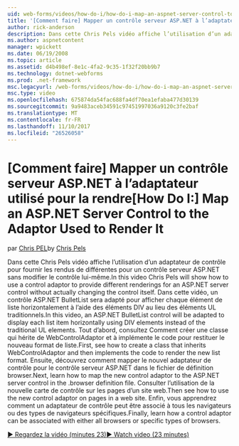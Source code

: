 ```yaml
---
uid: web-forms/videos/how-do-i/how-do-i-map-an-aspnet-server-control-to-the-adaptor-used-to-render-it
title: '[Comment faire] Mapper un contrôle serveur ASP.NET à l’adaptateur utilisé pour la rendre | Documents Microsoft'
author: rick-anderson
description: Dans cette Chris Pels vidéo affiche l’utilisation d’un adaptateur de contrôle pour fournir les rendus de différentes pour un contrôle serveur ASP.NET sans modifier le c...
ms.author: aspnetcontent
manager: wpickett
ms.date: 06/19/2008
ms.topic: article
ms.assetid: d4b498ef-8e1c-4fa2-9c35-1f32f20bb9b7
ms.technology: dotnet-webforms
ms.prod: .net-framework
msc.legacyurl: /web-forms/videos/how-do-i/how-do-i-map-an-aspnet-server-control-to-the-adaptor-used-to-render-it
msc.type: video
ms.openlocfilehash: 675874da54fac688fa4df70ea1efaba477d30139
ms.sourcegitcommit: 9a9483aceb34591c97451997036a9120c3fe2baf
ms.translationtype: MT
ms.contentlocale: fr-FR
ms.lasthandoff: 11/10/2017
ms.locfileid: "26526058"
---
```

<a name="how-do-i-map-an-aspnet-server-control-to-the-adaptor-used-to-render-it"></a><span data-ttu-id="a06d0-103">[Comment faire] Mapper un contrôle serveur ASP.NET à l’adaptateur utilisé pour la rendre</span><span class="sxs-lookup"><span data-stu-id="a06d0-103">[How Do I:] Map an ASP.NET Server Control to the Adaptor Used to Render It</span></span>
====================
<span data-ttu-id="a06d0-104">par [Chris PEL](https://twitter.com/chrispels)</span><span class="sxs-lookup"><span data-stu-id="a06d0-104">by [Chris Pels](https://twitter.com/chrispels)</span></span>

<span data-ttu-id="a06d0-105">Dans cette Chris Pels vidéo affiche l’utilisation d’un adaptateur de contrôle pour fournir les rendus de différentes pour un contrôle serveur ASP.NET sans modifier le contrôle lui-même.</span><span class="sxs-lookup"><span data-stu-id="a06d0-105">In this video Chris Pels will show how to use a control adaptor to provide different renderings for an ASP.NET server control without actually changing the control itself.</span></span> <span data-ttu-id="a06d0-106">Dans cette vidéo, un contrôle ASP.NET BulletList sera adapté pour afficher chaque élément de liste horizontalement à l’aide des éléments DIV au lieu des éléments UL traditionnels.</span><span class="sxs-lookup"><span data-stu-id="a06d0-106">In this video, an ASP.NET BulletList control will be adapted to display each list item horizontally using DIV elements instead of the traditional UL elements.</span></span> <span data-ttu-id="a06d0-107">Tout d’abord, consultez Comment créer une classe qui hérite de WebControlAdaptor et à implémente le code pour restituer le nouveau format de liste.</span><span class="sxs-lookup"><span data-stu-id="a06d0-107">First, see how to create a class that inherits WebControlAdaptor and then implements the code to render the new list format.</span></span> <span data-ttu-id="a06d0-108">Ensuite, découvrez comment mapper le nouvel adaptateur de contrôle pour le contrôle serveur ASP.NET dans le fichier de définition browser.</span><span class="sxs-lookup"><span data-stu-id="a06d0-108">Next, learn how to map the new control adaptor to the ASP.NET server control in the .browser definition file.</span></span> <span data-ttu-id="a06d0-109">Consulter l’utilisation de la nouvelle carte de contrôle sur les pages d’un site web.</span><span class="sxs-lookup"><span data-stu-id="a06d0-109">Then see how to use the new control adaptor on pages in a web site.</span></span> <span data-ttu-id="a06d0-110">Enfin, vous apprendrez comment un adaptateur de contrôle peut être associé à tous les navigateurs ou des types de navigateurs spécifiques.</span><span class="sxs-lookup"><span data-stu-id="a06d0-110">Finally, learn how a control adaptor can be associated with either all browsers or specific types of browsers.</span></span>

[<span data-ttu-id="a06d0-111">&#9654; Regardez la vidéo (minutes 23)</span><span class="sxs-lookup"><span data-stu-id="a06d0-111">&#9654; Watch video (23 minutes)</span></span>](https://channel9.msdn.com/Blogs/ASP-NET-Site-Videos/how-do-i-map-an-aspnet-server-control-to-the-adaptor-used-to-render-it)
